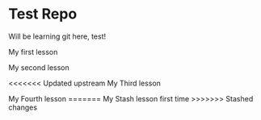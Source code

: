 # Test Repo

<p> 
Will be learning git here, test!
</p>
<p>
My first lesson
</p>
<p>
My second lesson
</p>
<p>
<<<<<<< Updated upstream
My Third lesson
</p>
<p>
My Fourth lesson
=======
My Stash lesson first time
>>>>>>> Stashed changes
</p>